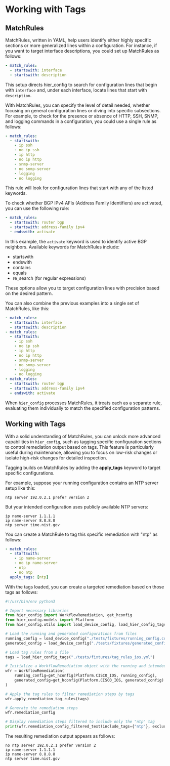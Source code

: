 # Working with Tags

## MatchRules

MatchRules, written in YAML, help users identify either highly specific sections or more generalized lines within a configuration. For instance, if you want to target interface descriptions, you could set up MatchRules as follows:

```yaml
- match_rules:
  - startswith: interface
  - startswith: description
```

This setup directs hier_config to search for configuration lines that begin with `interface` and, under each interface, locate lines that start with `description`​​.

With MatchRules, you can specify the level of detail needed, whether focusing on general configuration lines or diving into specific subsections. For example, to check for the presence or absence of HTTP, SSH, SNMP, and logging commands in a configuration, you could use a single rule as follows:

```yaml
- match_rules:
  - startswith:
    - ip ssh
    - no ip ssh
    - ip http
    - no ip http
    - snmp-server
    - no snmp-server
    - logging
    - no logging
```

This rule will look for configuration lines that start with any of the listed keywords​.

To check whether BGP IPv4 AFIs (Address Family Identifiers) are activated, you can use the following rule:

```yaml
- match_rules:
  - startswith: router bgp
  - startswith: address-family ipv4
  - endswith: activate
```

In this example, the `activate` keyword is used to identify active BGP neighbors. Available keywords for MatchRules include:
- startswith
- endswith
- contains
- equals
- re_search (for regular expressions)

These options allow you to target configuration lines with precision based on the desired pattern​.

You can also combine the previous examples into a single set of MatchRules, like this:

```yaml
- match_rules:
  - startswith: interface
  - startswith: description
- match_rules:
  - startswith:
    - ip ssh
    - no ip ssh
    - ip http
    - no ip http
    - snmp-server
    - no snmp-server
    - logging
    - no logging
- match_rules:
  - startswith: router bgp
  - startswith: address-family ipv4
  - endswith: activate
```

When `hier_config` processes MatchRules, it treats each as a separate rule, evaluating them individually to match the specified configuration patterns​.

## Working with Tags

With a solid understanding of MatchRules, you can unlock more advanced capabilities in `hier_config`, such as tagging specific configuration sections to control remediation output based on tags. This feature is particularly useful during maintenance, allowing you to focus on low-risk changes or isolate high-risk changes for detailed inspection.

Tagging builds on MatchRules by adding the **apply_tags** keyword to target specific configurations.

For example, suppose your running configuration contains an NTP server setup like this:

```text
ntp server 192.0.2.1 prefer version 2
```

But your intended configuration uses publicly available NTP servers:

```text
ip name-server 1.1.1.1
ip name-server 8.8.8.8
ntp server time.nist.gov
```

You can create a MatchRule to tag this specific remediation with "ntp" as follows:

```yaml
- match_rules:
  - startswith:
    - ip name-server
    - no ip name-server
    - ntp
    - no ntp
  apply_tags: [ntp]
```

With the tags loaded, you can create a targeted remediation based on those tags as follows:

```python
#!/usr/bin/env python3

# Import necessary libraries
from hier_config import WorkflowRemediation, get_hconfig
from hier_config.models import Platform
from hier_config.utils import load_device_config, load_hier_config_tags

# Load the running and generated configurations from files
running_config = load_device_config("./tests/fixtures/running_config.conf")
generated_config = load_device_config("./tests/fixtures/generated_config.conf")

# Load tag rules from a file
tags = load_hier_config_tags("./tests/fixtures/tag_rules_ios.yml")

# Initialize a WorkflowRemediation object with the running and intended configurations
wfr = WorkflowRemediation(
    running_config=get_hconfig(Platform.CISCO_IOS, running_config),
    generated_config=get_hconfig(Platform.CISCO_IOS, generated_config)
)

# Apply the tag rules to filter remediation steps by tags
wfr.apply_remediation_tag_rules(tags)

# Generate the remediation steps
wfr.remediation_config

# Display remediation steps filtered to include only the "ntp" tag
print(wfr.remediation_config_filtered_text(include_tags={"ntp"}, exclude_tags={}))
```

The resulting remediation output appears as follows:

```text
no ntp server 192.0.2.1 prefer version 2
ip name-server 1.1.1.1
ip name-server 8.8.8.8
ntp server time.nist.gov
```